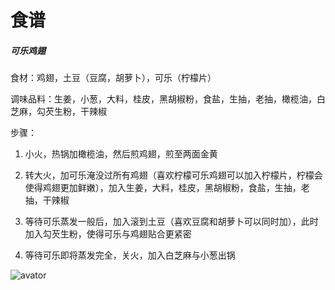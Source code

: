 # 食谱

<h5>可乐鸡翅</h5>

食材：鸡翅，土豆（豆腐，胡萝卜），可乐（柠檬片）

调味品料：生姜，小葱，大料，桂皮，黑胡椒粉，食盐，生抽，老抽，橄榄油，白芝麻，勾芡生粉，干辣椒

步骤：

1. 小火，热锅加橄榄油，然后煎鸡翅，煎至两面金黄

2. 转大火，加可乐淹没过所有鸡翅（喜欢柠檬可乐鸡翅可以加入柠檬片，柠檬会使得鸡翅更加鲜嫩），加入生姜，大料，桂皮，黑胡椒粉，食盐，生抽，老抽，干辣椒

3. 等待可乐蒸发一般后，加入滚到土豆（喜欢豆腐和胡萝卜可以同时加），此时加入勾芡生粉，使得可乐与鸡翅贴合更紧密

4. 等待可乐即将蒸发完全，关火，加入白芝麻与小葱出锅


![avator](https://github.com/RichardChangCA/cookbook/blob/master/cookbook_images/kelejichi.jpeg)

